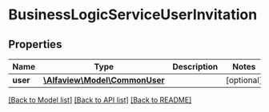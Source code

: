 # BusinessLogicServiceUserInvitation

## Properties
Name | Type | Description | Notes
------------ | ------------- | ------------- | -------------
**user** | [**\Alfaview\Model\CommonUser**](CommonUser.md) |  | [optional] 

[[Back to Model list]](../README.md#documentation-for-models) [[Back to API list]](../README.md#documentation-for-api-endpoints) [[Back to README]](../README.md)


